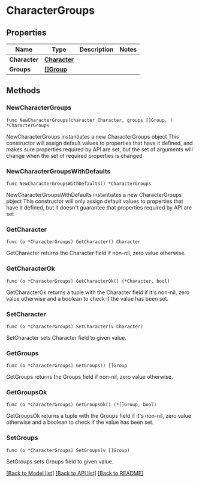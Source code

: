 # CharacterGroups

## Properties

Name | Type | Description | Notes
------------ | ------------- | ------------- | -------------
**Character** | [**Character**](Character.md) |  | 
**Groups** | [**[]Group**](Group.md) |  | 

## Methods

### NewCharacterGroups

`func NewCharacterGroups(character Character, groups []Group, ) *CharacterGroups`

NewCharacterGroups instantiates a new CharacterGroups object
This constructor will assign default values to properties that have it defined,
and makes sure properties required by API are set, but the set of arguments
will change when the set of required properties is changed

### NewCharacterGroupsWithDefaults

`func NewCharacterGroupsWithDefaults() *CharacterGroups`

NewCharacterGroupsWithDefaults instantiates a new CharacterGroups object
This constructor will only assign default values to properties that have it defined,
but it doesn't guarantee that properties required by API are set

### GetCharacter

`func (o *CharacterGroups) GetCharacter() Character`

GetCharacter returns the Character field if non-nil, zero value otherwise.

### GetCharacterOk

`func (o *CharacterGroups) GetCharacterOk() (*Character, bool)`

GetCharacterOk returns a tuple with the Character field if it's non-nil, zero value otherwise
and a boolean to check if the value has been set.

### SetCharacter

`func (o *CharacterGroups) SetCharacter(v Character)`

SetCharacter sets Character field to given value.


### GetGroups

`func (o *CharacterGroups) GetGroups() []Group`

GetGroups returns the Groups field if non-nil, zero value otherwise.

### GetGroupsOk

`func (o *CharacterGroups) GetGroupsOk() (*[]Group, bool)`

GetGroupsOk returns a tuple with the Groups field if it's non-nil, zero value otherwise
and a boolean to check if the value has been set.

### SetGroups

`func (o *CharacterGroups) SetGroups(v []Group)`

SetGroups sets Groups field to given value.



[[Back to Model list]](../README.md#documentation-for-models) [[Back to API list]](../README.md#documentation-for-api-endpoints) [[Back to README]](../README.md)


